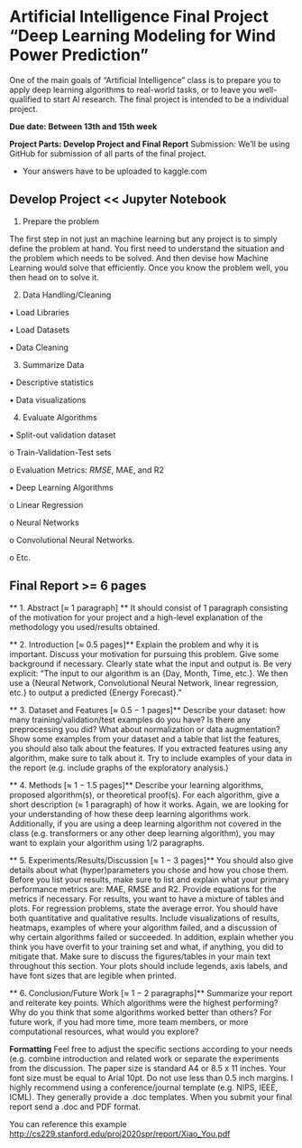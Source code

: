 # Artificial Intelligence Final Project “Deep Learning Modeling for Wind Power Prediction”

One of the main goals of “Artificial Intelligence” class is to prepare you to apply deep learning algorithms to real-world tasks, or to leave you well-qualified to start AI research. The final project is intended to be a individual project.

**Due date:   Between 13th and 15th week**  

**Project Parts: Develop Project and Final Report**
Submission: We’ll be using GitHub for submission of all parts of the final project.
- Your answers have to be uploaded to kaggle.com



## Develop  Project  << Jupyter Notebook
1. Prepare the problem

The first step in not just an machine learning but any project is to simply define the problem at hand. You first need to understand the situation and the problem which needs to be solved. And then devise how Machine Learning would solve that efficiently. Once you know the problem well, you then head on to solve it.

2. Data Handling/Cleaning

•	Load Libraries

•	Load Datasets          

•	Data Cleaning         

3. Summarize Data

•	Descriptive statistics

•	Data visualizations

4. Evaluate Algorithms

•	Split-out validation dataset

o	Train-Validation-Test sets

o	Evaluation Metrics:   *RMSE*, MAE, and R2

•	Deep Learning Algorithms 

o	Linear Regression

o	Neural Networks

o	Convolutional Neural Networks.

o	Etc.


## Final Report >= 6 pages

** 1. Abstract [≈ 1 paragraph] **
It should consist of 1 paragraph consisting of the motivation for your project and a high-level explanation of the methodology you used/results obtained.

** 2. Introduction [≈ 0.5 pages]** 
Explain the problem and why it is important. Discuss your motivation for pursuing this problem. Give some background if necessary. Clearly state what the input and output is. Be very explicit: “The input to our algorithm is an {Day, Month, Time, etc.}. We then use a {Neural Network, Convolutional Neural Network, linear regression, etc.} to output a predicted {Energy Forecast}.”

** 3. Dataset and Features [≈ 0.5 − 1 pages]** 
Describe your dataset: how many training/validation/test examples do you have? Is there any preprocessing you did? What about normalization or data augmentation? Show some examples from your dataset and a table that list the features, you should also talk about the features. If you extracted features using any algorithm, make sure to talk about it. Try to include examples of your data in the report (e.g. include graphs of the exploratory analysis.)

** 4. Methods [≈ 1 − 1.5 pages]** 
Describe your learning algorithms, proposed algorithm(s), or theoretical proof(s). For each algorithm, give a short description (≈ 1 paragraph) of how it works. Again, we are looking for your understanding of how these deep learning algorithms work. Additionally, if you are using a deep learning algorithm not covered in the class (e.g. transformers or any other deep learning algorithm), you may want to explain your algorithm using 1/2 paragraphs. 

** 5. Experiments/Results/Discussion [≈ 1 − 3 pages]** 
You should also give details about what (hyper)parameters you chose and how you chose them. Before you list your results, make sure to list and explain what your primary performance metrics are: MAE, RMSE and R2. Provide equations for the metrics if necessary. For results, you want to have a mixture of tables and plots. 
For regression problems, state the average error. You should have both quantitative and qualitative results. Include visualizations of results, heatmaps, examples of where your algorithm failed, and a discussion of why certain algorithms failed or succeeded. In addition, explain whether you think you have overfit to your training set and what, if anything, you did to mitigate that. Make sure to discuss the figures/tables in your main text throughout this section. Your plots should include legends, axis labels, and have font sizes that are legible when printed.

** 6. Conclusion/Future Work [≈ 1 − 2 paragraphs]** 
Summarize your report and reiterate key points. Which algorithms were the highest performing? Why do you think that some algorithms worked better than others? For future work, if you had more time, more team members, or more computational resources, what would you explore?

**Formatting**
Feel free to adjust the specific sections according to your needs (e.g. combine introduction and related work or separate the experiments from the discussion. The paper size is standard A4 or 8.5 x 11 inches. Your font size must be equal to Arial 10pt. Do not use less than 0.5 inch margins. I highly recommend using a conference/journal template (e.g. NIPS, IEEE, ICML). They generally provide a .doc templates. When you submit your final report send a .doc and PDF format.

You can reference this example http://cs229.stanford.edu/proj2020spr/report/Xiao_You.pdf

